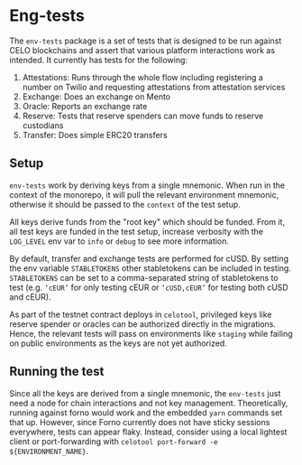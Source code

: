 # Eng-tests

The `env-tests` package is a set of tests that is designed to be run against CELO blockchains and assert that various platform interactions work as intended. It currently has tests for the following:

1. Attestations: Runs through the whole flow including registering a number on Twilio and requesting attestations from attestation services
2. Exchange: Does an exchange on Mento
3. Oracle: Reports an exchange rate
4. Reserve: Tests that reserve spenders can move funds to reserve custodians
5. Transfer: Does simple ERC20 transfers

## Setup

`env-tests` work by deriving keys from a single mnemonic. When run in the context of the monorepo, it will pull the relevant environment mnemonic, otherwise it should be passed to the `context` of the test setup.

All keys derive funds from the "root key" which should be funded. From it, all test keys are funded in the test setup, increase verbosity with the `LOG_LEVEL` env var to `info` or `debug` to see more information.

By default, transfer and exchange tests are performed for cUSD. By setting the env variable `STABLETOKENS` other stabletokens can be included in testing. `STABLETOKENS` can be set to a comma-separated string of stabletokens to test (e.g. `‘cEUR’` for only testing cEUR or `‘cUSD,cEUR’` for testing both cUSD and cEUR). 

As part of the testnet contract deploys in `celotool`, privileged keys like reserve spender or oracles can be authorized directly in the migrations. Hence, the relevant tests will pass on environments like `staging` while failing on public environments as the keys are not yet authorized.

## Running the test

Since all the keys are derived from a single mnemonic, the `env-tests` just need a node for chain interactions and not key management. Theoretically, running against forno would work and the embedded `yarn` commands set that up. However, since Forno currently does not have sticky sessions everywhere, tests can appear flaky. Instead, consider using a local lightest client or port-forwarding with `celotool port-forward -e ${ENVIRONMENT_NAME}`.